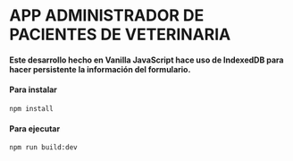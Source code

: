 # APP ADMINISTRADOR DE PACIENTES DE VETERINARIA

#### Este desarrollo hecho en Vanilla JavaScript hace uso de IndexedDB para hacer persistente la información del formulario.

#### Para instalar

```
npm install
```

#### Para ejecutar

```
npm run build:dev
```
